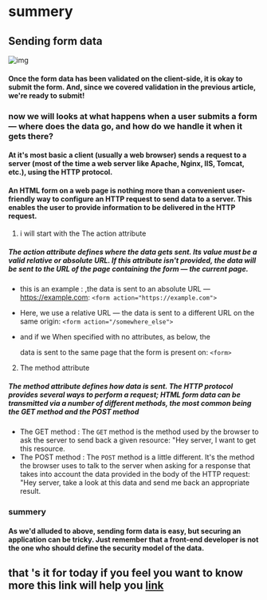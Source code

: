 # summery
## Sending form data
![img](https://developer.mozilla.org/files/4291/client-server.png)
#### Once the form data has been validated on the client-side, it is okay to submit the form. And, since we covered validation in the previous article, we're ready to submit! 
### now we will looks at what happens when a user submits a form — where does the data go, and how do we handle it when it gets there?
#### At it's most basic a client (usually a web browser) sends a request to a server (most of the time a web server like Apache, Nginx, IIS, Tomcat, etc.), using the HTTP protocol. 
#### An HTML form on a web page is nothing more than a convenient user-friendly way to configure an HTTP request to send data to a server. This enables the user to provide information to be delivered in the HTTP request.
1. i will start with the The action attribute
##### The action attribute defines where the data gets sent. Its value must be a valid relative or absolute URL. If this attribute isn't provided, the data will be sent to the URL of the page containing the form — the current page.
-  this is an example : ,the data is sent to an absolute URL — https://example.com: ` <form action="https://example.com"> `

-  Here, we use a relative URL — the data is sent to a different URL on the same origin: ` <form action="/somewhere_else"> `
-  and if we When specified with no attributes, as below, the <form> data is sent to the same page that the form is present on: ` <form> `
2. The method attribute
##### The method attribute defines how data is sent. The HTTP protocol provides several ways to perform a request; HTML form data can be transmitted via a number of different methods, the most common being the GET method and the POST method
- The GET method : The ` GET `  method  is the method used by the browser to ask the server to send back a given resource: "Hey server, I want to get this resource.
- The POST method : The ` POST ` method is a little different. It's the method the browser uses to talk to the server when asking for a response that takes into account the data provided in the body of the HTTP request: "Hey server, take a look at this data and send me back an appropriate result.
### summery 
#### As we'd alluded to above, sending form data is easy, but securing an application can be tricky. Just remember that a front-end developer is not the one who should define the security model of the data.
## that 's it for today if you feel you want to know more this link will help you [link](https://www.youtube.com/playlist?list=PL4cUxeGkcC9g5_p_BVUGWykHfqx6bb7qK)










